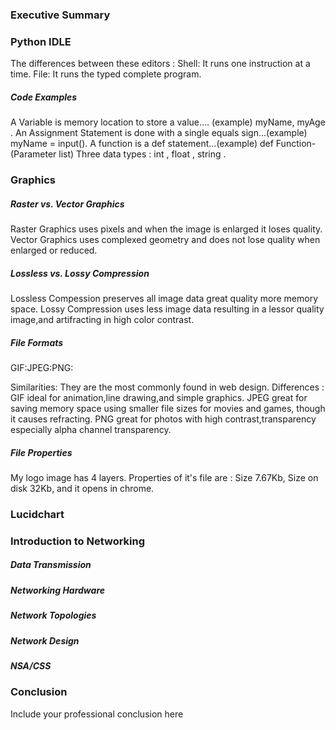 ### Executive Summary 

### Python IDLE

The differences between these editors :
Shell: It runs one instruction at a time.
 File: It runs the typed complete program.
 
 

##### Code Examples

A Variable is memory location to store a value.... (example) myName, myAge .
An Assignment Statement is done with a single equals sign...(example)  myName = input().
A function is a def statement...(example) def Function-(Parameter list)
Three data types : int , float , string .


### Graphics

##### Raster vs. Vector Graphics

Raster Graphics uses pixels and when the image is enlarged  it loses quality.
Vector Graphics uses complexed geometry and does not lose quality when enlarged or reduced.



##### Lossless vs. Lossy Compression

Lossless Compession preserves all image data great quality more memory space.
Lossy Compression uses less image data resulting in a lessor quality image,and artifracting in high color contrast. 



##### File Formats

GIF:JPEG:PNG:

Similarities:  They are the most commonly found in web design.
Differences :  GIF ideal for animation,line drawing,and simple graphics. JPEG great for saving memory space using smaller file sizes for                movies and games, though it causes refracting. PNG great for photos with high contrast,transparency especially alpha                      channel transparency.


##### File Properties

My logo image has 4 layers.
Properties of it's file are : Size 7.67Kb, Size on disk 32Kb, and it opens in chrome.
        

### Lucidchart

### Introduction to Networking
##### Data Transmission
##### Networking Hardware
##### Network Topologies
##### Network Design
##### NSA/CSS

### Conclusion
Include your professional conclusion here

